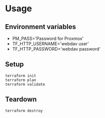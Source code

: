 # Usage

## Environment variables
* PM_PASS='Password for Proxmox'
* TF_HTTP_USERNAME='webdav user'
* TF_HTTP_PASSWORD='webdav password'

## Setup
    terraform init
    terraform plan
    terraform validate

## Teardown
    terraform destroy

